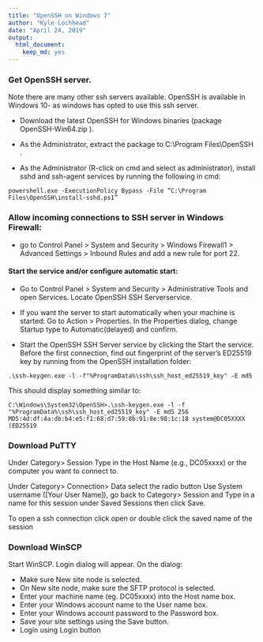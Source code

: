 ```yaml
---
title: "OpenSSH on Windows 7"
author: "Kyle Lochhead"
date: "April 24, 2019"
output: 
  html_document:
    keep_md: yes
---
```




### Get OpenSSH server. 

Note there are many other ssh servers available. OpenSSH is available in Windows 10- as windows has opted to use this ssh server.

*	Download the latest OpenSSH for Windows binaries (package OpenSSH-Win64.zip ).

*	As the Administrator, extract the package to C:\Program Files\OpenSSH . 

*	As the Administrator (R-click on cmd and select as administrator), install sshd and ssh-agent services by running the following in cmd:

`powershell.exe -ExecutionPolicy Bypass -File “C:\Program Files\OpenSSH\install-sshd.ps1” `

### Allow incoming connections to SSH server in Windows Firewall:

*	go to Control Panel > System and Security > Windows Firewall1 > Advanced Settings > Inbound Rules and add a new rule for port 22.

#### Start the service and/or configure automatic start:
	
*	Go to Control Panel > System and Security > Administrative Tools and open Services. Locate OpenSSH SSH Serverservice.
	
*	If you want the server to start automatically when your machine is started: Go to Action > Properties. In the Properties dialog, change Startup type to Automatic(delayed)  and confirm.
	
* Start the OpenSSH SSH Server service by clicking the Start the service.
Before the first connection, find out fingerprint of the server’s ED25519 key by running from the OpenSSH installation folder: 

`.\ssh-keygen.exe -l -f"%ProgramData%\ssh\ssh_host_ed25519_key" -E md5`

This should display something similar to:

`C:\Windows\System32\OpenSSH>.\ssh-keygen.exe -l -f "%ProgramData%\ssh\ssh_host_ed25519_key" -E md5
256 MD5:4d:df:4a:db:b4:e5:f1:68:d7:59:8b:91:8e:98:1c:18 system@DC05XXXX (ED25519`


### Download PuTTY

Under Category> Session Type in the Host Name (e.g., DC05xxxx) or the computer you want to connect to. 

Under Category> Connection> Data  select the radio button Use System username ([Your User Name]), go back to Category> Session and Type in a name for this session under Saved Sessions then click Save.

To open a ssh connection click open or double click the saved name of the session


### Download WinSCP 

Start WinSCP. Login dialog will appear. On the dialog:

*	Make sure New site node is selected.
*	On New site node, make sure the SFTP protocol is selected.
*	Enter your machine name (eg. DC05xxxx) into the Host name box.
*	Enter your Windows account name to the User name box. 
*	Enter your Windows account password to the Password box.
*	Save your site settings using the Save button.
*	Login using Login button
